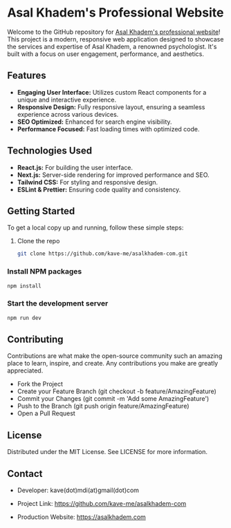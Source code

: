 # Asal Khadem's Professional Website

Welcome to the GitHub repository for [Asal Khadem's professional website](https://asalkhadem.com)! This project is a modern, responsive web application designed to showcase the services and expertise of Asal Khadem, a renowned psychologist. It's built with a focus on user engagement, performance, and aesthetics.

## Features

- **Engaging User Interface:** Utilizes custom React components for a unique and interactive experience.
- **Responsive Design:** Fully responsive layout, ensuring a seamless experience across various devices.
- **SEO Optimized:** Enhanced for search engine visibility.
- **Performance Focused:** Fast loading times with optimized code.

## Technologies Used

- **React.js:** For building the user interface.
- **Next.js:** Server-side rendering for improved performance and SEO.
- **Tailwind CSS:** For styling and responsive design.
- **ESLint & Prettier:** Ensuring code quality and consistency.

## Getting Started

To get a local copy up and running, follow these simple steps:

1. Clone the repo
   ```sh
   git clone https://github.com/kave-me/asalkhadem-com.git
   ```

### Install NPM packages
```sh
npm install
```
### Start the development server
```sh
npm run dev
```

## Contributing
Contributions are what make the open-source community such an amazing place to learn, inspire, and create. Any contributions you make are greatly appreciated.

- Fork the Project
- Create your Feature Branch (git checkout -b feature/AmazingFeature)
- Commit your Changes (git commit -m 'Add some AmazingFeature')
- Push to the Branch (git push origin feature/AmazingFeature)
- Open a Pull Request

## License
Distributed under the MIT License. See LICENSE for more information.

## Contact

- Developer: kave(dot)mdi(at)gmail(dot)com

- Project Link: https://github.com/kave-me/asalkhadem-com

- Production Website: https://asalkhadem.com
